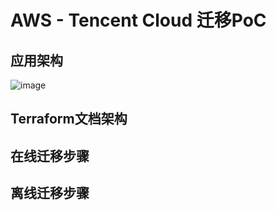 # AWS - Tencent Cloud 迁移PoC

## 应用架构
![image](https://github.com/user-attachments/assets/936471ca-b82a-4d2f-a684-b413dd33de53)

## Terraform文档架构

## 在线迁移步骤

## 离线迁移步骤
